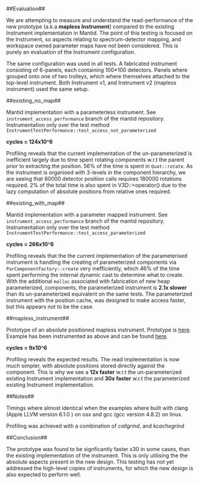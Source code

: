 ##Evaluation##

We are attempting to measure and understand the read-performance of the new prototype (a.k.a **mapless Instrument**) compared to the existing Instrument implementation in Mantid. The point of this testing is focused on the Instrument, so aspects relating to spectrum-detector mapping, and workspace owned parameter maps have not been considered. This is purely an evaluation of the Instrument configuration.

The same configuration was used in all tests. A fabricated instrument consisting of 6-panels, each containing 100*100 detectors. Panels where grouped onto one of two trolleys, which where themselves attached to the top-level instrument. Both Instrument v1, and Instrument v2 (mapless instrument) used the same setup.


##existing_no_map##

Mantid implementation with a parameterless instrument. See `instrument_access_performance` branch of the mantid repository. Instrumentation only over the test method `InstrumentTestPerformance::test_access_not_parameterized`

**cycles = 124x10^6**

Profiling reveals that the current implementation of the un-parameterized is inefficient largely due to time spent rotating components w.r.t the parent prior to extracting the position. 56% of the time is spent in `Quat::rotate`. As the instrument is organised with 3-levels in the component hierarchy, we are seeing that 60000 detector position calls requires 180000 rotations required. 2% of the total time is also spent in V3D::+operator() due to the lazy computation of absolute positions from relative ones required.

##existing_with_map##

Mantid implementation with a parameter mapped instrument. See `instrument_access_performance` branch of the mantid repository. Instrumentation only over the test method `InstrumentTestPerformance::test_access_parameterized`

**cycles = 266x10^6**

Profiling reveals that the the current implementation of the parameterised instrument is handling the creating of parameterized components via `ParComponentFactory::create` very inefficiently, which 46% of the time spent performing the internal dynamic cast to determine what to create. With the additional `malloc` associated with fabrication of new heap parameterized, components, the parameterized instrument is **2.1x slower** than its un-parameterized equivalent on the same tests. The parameterized instrument with the position cache, was designed to make access faster, but this appears not to be the case.

##mapless_instrument##

Prototype of an absolute positioned mapless instrument. Prototype is [here](https://github.com/DMSC-Instrument-Data/instrument-prototype/tree/master/cow_instrument). Example has been instrumented as above and can be found [here](https://github.com/DMSC-Instrument-Data/instrument-prototype/blob/master/cow_instrument/testing/Example.cpp). 

**cycles = 9x10^6**

Profiling reveals the expected results. The read implementation is now much simpler, with absolute positions stored directly against the component. This is why we see a **12x faster** w.r.t the un-parameterized existing Instrument implementation and **30x faster**  w.r.t the parameterized existing Instrument implementation.

##Notes##

Timings where almost identical when the examples where built with clang (Apple LLVM version 6.1.0 ) on osx and gcc (gcc version 4.8.2) on linux.

Profiling was achieved with a combination of *callgrind*, and *kcachegrind*

##Conclusion##

The prototype was found to be signficantly faster x30 in some cases, than the existing implementation of the instrument. This is only utilising the the absolute aspects present in the new design. This testing has not yet addressed the high-level copies of instruments, for which the new design is also expected to perform well.









